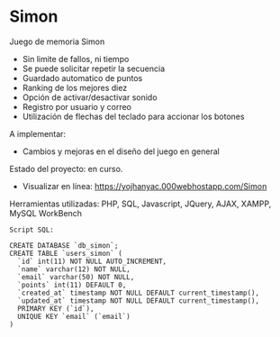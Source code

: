 # Simon

Juego de memoria Simon
* Sin limite de fallos, ni tiempo
* Se puede solicitar repetir la secuencia
* Guardado automatico de puntos
* Ranking de los mejores diez
* Opción de activar/desactivar sonido
* Registro por usuario y correo
* Utilización de flechas del teclado para accionar los botones

A implementar:
* Cambios y mejoras en el diseño del juego en general

Estado del proyecto: en curso.

* Visualizar en línea: https://yojhanyac.000webhostapp.com/Simon

Herramientas utilizadas: PHP, SQL, Javascript, JQuery, AJAX, XAMPP, MySQL WorkBench

```
Script SQL:

CREATE DATABASE `db_simon`;
CREATE TABLE `users_simon` (
  `id` int(11) NOT NULL AUTO_INCREMENT,
  `name` varchar(12) NOT NULL,
  `email` varchar(50) NOT NULL,
  `points` int(11) DEFAULT 0,
  `created_at` timestamp NOT NULL DEFAULT current_timestamp(),
  `updated_at` timestamp NOT NULL DEFAULT current_timestamp(),
  PRIMARY KEY (`id`),
  UNIQUE KEY `email` (`email`)
)
```


